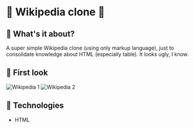 # 🥦 Wikipedia clone 🥦

## 🧀 What's it about?

A super simple Wikipedia clone (using only markup language), just to consolidate knowledge about HTML (especially table). It looks ugly, I know.

## 🧀 First look 

![Wikipedia 1](./img/screen_1.png)
![Wikipedia 2](./img/screen_2.png)

## 🧀 Technologies

+ HTML

